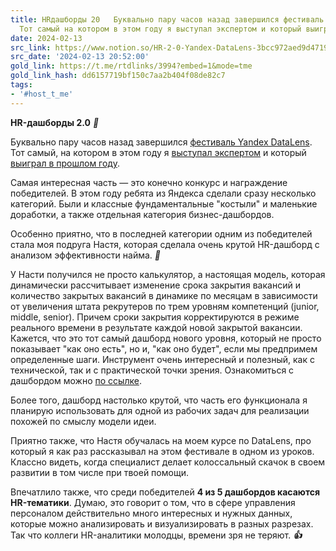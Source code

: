 ```yaml
---
title: HRдашборды 20   Буквально пару часов назад завершился фестиваль Yandex DataLens
  Тот самый на котором в этом году я выступал экспертом и который выигра
date: 2024-02-13
src_link: https://www.notion.so/HR-2-0-Yandex-DataLens-3bcc972aed9d47198f715fc51863adbc
src_date: '2024-02-13 20:52:00'
gold_link: https://t.me/rtdlinks/3994?embed=1&mode=tme
gold_link_hash: dd6157719bf150c7aa2b404f08de82c7
tags:
- '#host_t_me'
---
```


**HR-дашборды 2.0** ***👤***  
  
Буквально пару часов назад завершился [фестиваль Yandex DataLens](https://www.youtube.com/watch?v=cU6oWlbucpk). Тот самый, на котором в этом году я [выступал экспертом](https://t.me/hr_data/99) и который [выиграл в прошлом году](https://t.me/hr_data/34).  
  
Самая интересная часть — это конечно конкурс и награждение победителей. В этом году ребята из Яндекса сделали сразу несколько категорий. Были и классные фундаментальные "костыли" и маленькие доработки, а также отдельная категория бизнес-дашбордов.   
  
Особенно приятно, что в последней категории одним из победителей стала моя подруга Настя, которая сделала очень крутой HR-дашборд с анализом эффективности найма. ***🎉***  
  
У Насти получился не просто калькулятор, а настоящая модель, которая динамически рассчитывает изменение срока закрытия вакансий и количество закрытых вакансий в динамике по месяцам в зависимости от увеличения штата рекрутеров по трем уровням компетенций (junior, middle, senior). Причем сроки закрытия корректируются в режиме реального времени в результате каждой новой закрытой вакансии. Кажется, что это тот самый дашборд нового уровня, который не просто показывает "как оно есть", но и, "как оно будет", если мы предпримем определенные шаги. Инструмент очень интересный и полезный, как с технической, так и с практической точки зрения. Ознакомиться с дашбордом можно [по ссылке](https://datalens.yandex/3ppnle2c5zmgs).  
  
Более того, дашборд настолько крутой, что часть его функционала я планирую использовать для одной из рабочих задач для реализации похожей по смыслу модели идеи.  
  
Приятно также, что Настя обучалась на моем курсе по DataLens, про который я как раз рассказывал на этом фестивале в одном из уроков. Классно видеть, когда специалист делает колоссальный скачок в своем развитии в том числе при твоей помощи.   
  
Впечатлило также, что среди победителей **4 из 5 дашбордов касаются HR-тематики**. Думаю, это говорит о том, что в сфере управления персоналом действительно много интересных и нужных данных, которые можно анализировать и визуализировать в разных разрезах. Так что коллеги HR-аналитики молодцы, времени зря не теряют. ***👍***